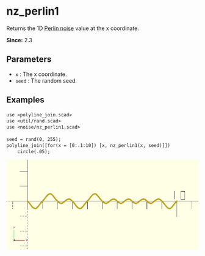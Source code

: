 # nz_perlin1

Returns the 1D [Perlin noise](https://en.wikipedia.org/wiki/Perlin_noise) value at the x coordinate.

**Since:** 2.3

## Parameters

- `x` : The x coordinate.
- `seed` : The random seed.

## Examples

    use <polyline_join.scad>
    use <util/rand.scad>
    use <noise/nz_perlin1.scad>

    seed = rand(0, 255);
    polyline_join([for(x = [0:.1:10]) [x, nz_perlin1(x, seed)]])
	    circle(.05);

![nz_perlin1](images/lib3x-nz_perlin1-1.JPG)